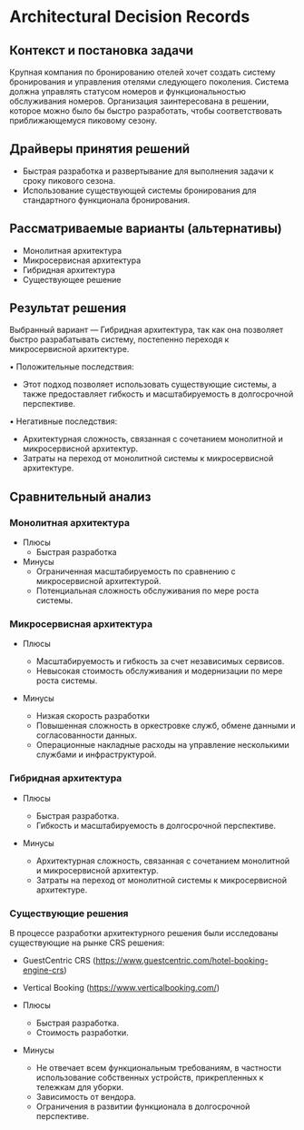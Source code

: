 # Architectural Decision Records

## Контекст и постановка задачи
Крупная компания по бронированию отелей хочет создать систему бронирования и управления отелями следующего поколения. Система должна управлять статусом номеров и функциональностью обслуживания номеров. Организация заинтересована в решении, которое можно было бы быстро разработать, чтобы соответствовать приближающемуся пиковому сезону.

## Драйверы принятия решений
- Быстрая разработка и развертывание для выполнения задачи к сроку пикового сезона.
- Использование существующей системы бронирования для стандартного функционала бронирования.

## Рассматриваемые варианты (альтернативы)
- Монолитная архитектура
- Микросервисная архитектура
- Гибридная архитектура
- Существующее решение
  
## Результат решения
Выбранный вариант — Гибридная архитектура, так как она позволяет быстро разрабатывать систему, постепенно переходя к микросервисной архитектуре. 

• Положительные последствия: 
- Этот подход позволяет использовать существующие системы, а также предоставляет гибкость и масштабируемость в долгосрочной перспективе.

• Негативные последствия:
- Архитектурная сложность, связанная с сочетанием монолитной и микросервисной архитектур.
- Затраты на переход от монолитной системы к микросервисной архитектуре.


## Сравнительный анализ
### Монолитная архитектура
- Плюсы
  - Быстрая разработка
- Минусы
  - Ограниченная масштабируемость по сравнению с микросервисной архитектурой.
  - Потенциальная сложность обслуживания по мере роста системы. 

### Микросервисная архитектура
- Плюсы
  - Масштабируемость и гибкость за счет независимых сервисов.
  - Невысокая стоимость обслуживания и модернизации по мере роста системы.
  
- Минусы
  - Низкая скорость разработки 
  - Повышенная сложность в оркестровке служб, обмене данными и согласованности данных.
  - Операционные накладные расходы на управление несколькими службами и инфраструктурой.

### Гибридная архитектура
- Плюсы
  - Быстрая разработка.
  - Гибкость и масштабируемость в долгосрочной перспективе.
  
- Минусы
  - Архитектурная сложность, связанная с сочетанием монолитной и микросервисной архитектур.
  - Затраты на переход от монолитной системы к микросервисной архитектуре.

### Существующие решения
В процессе разработки архитектурного решения были исследованы существующие на рынке CRS решения:
- GuestCentric CRS (https://www.guestcentric.com/hotel-booking-engine-crs)
- Vertical Booking (https://www.verticalbooking.com/)
  
- Плюсы
  - Быстрая разработка.
  - Стоимость разработки.
  
- Минусы
  - Не отвечает всем функциональным требованиям, в частности использование собственных устройств, прикрепленных к тележкам для уборки.
  - Зависимость от вендора.
  - Ограничения в развитии функционала в долгосрочной перспективе.

